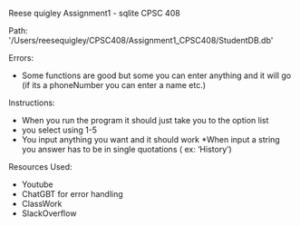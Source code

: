 Reese quigley
Assignment1 - sqlite
CPSC 408

Path:
'/Users/reesequigley/CPSC408/Assignment1_CPSC408/StudentDB.db'


Errors:
 * Some functions are good but some you can enter anything and it will go (if its a phoneNumber you can enter a name etc.)

Instructions:
* When you run the program it should just take you to the option list
* you select using 1-5
* You input anything you want and it should work
*When input a string you answer has to be in single quotations ( ex: ‘History’)

Resources Used:
* Youtube 
* ChatGBT for error handling
* ClassWork
* SlackOverflow
